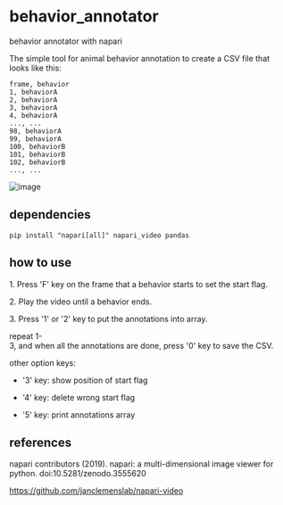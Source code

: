 # behavior_annotator
behavior annotator with napari

The simple tool for animal behavior annotation to create a CSV file that looks like this:

```
frame, behavior
1, behaviorA
2, behaviorA
3, behaviorA
4, behaviorA
..., ...
98, behaviorA
99, behaviorA
100, behaviorB
101, behaviorB
102, behaviorB
..., ...
```

![image](https://user-images.githubusercontent.com/65654614/111159552-8ffdb400-85dc-11eb-8f0b-db130fcf6125.png)


## dependencies

`pip install "napari[all]" napari_video pandas`

## how to use

1. Press 'F' key on the frame that a behavior starts to set the start flag.

2. Play the video until a behavior ends.

3. Press '1' or '2' key to put the annotations into array.

repeat 1-3, and when all the annotations are done, press '0' key to save the CSV.

other option keys:

- '3' key: show position of start flag

- '4' key: delete wrong start flag

- '5' key: print annotations array

## references
napari contributors (2019). napari: a multi-dimensional image viewer for python. doi:10.5281/zenodo.3555620

https://github.com/janclemenslab/napari-video
